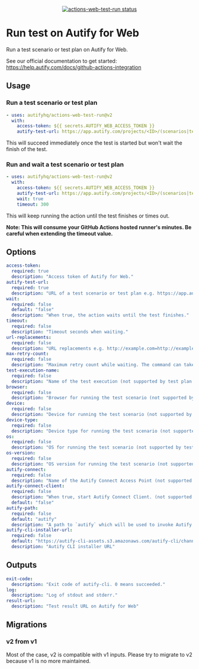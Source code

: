 <p align="center">
  <a href="https://github.com/autifyhq/actions-web-test-run"><img alt="actions-web-test-run status" src="https://github.com/autifyhq/actions-web-test-run/workflows/test/badge.svg"></a>
</p>

# Run test on Autify for Web

Run a test scenario or test plan on Autify for Web.

See our official documentation to get started: https://help.autify.com/docs/github-actions-integration

## Usage

### Run a test scenario or test plan

```yaml
- uses: autifyhq/actions-web-test-run@v2
  with:
    access-token: ${{ secrets.AUTIFY_WEB_ACCESS_TOKEN }}
    autify-test-url: https://app.autify.com/projects/<ID>/(scenarios|test_plans)/<ID>
```

This will succeed immediately once the test is started but won't wait the finish of the test.

### Run and wait a test scenario or test plan

```yaml
- uses: autifyhq/actions-web-test-run@v2
  with:
    access-token: ${{ secrets.AUTIFY_WEB_ACCESS_TOKEN }}
    autify-test-url: https://app.autify.com/projects/<ID>/(scenarios|test_plans)/<ID>
    wait: true
    timeout: 300
```

This will keep running the action until the test finishes or times out.

**Note: This will consume your GitHub Actions hosted runner's minutes. Be careful when extending the timeout value.**

## Options

```yaml
access-token:
  required: true
  description: "Access token of Autify for Web."
autify-test-url:
  required: true
  description: "URL of a test scenario or test plan e.g. https://app.autify.com/projects/<ID>/(scenarios|test_plans)/<ID>"
wait:
  required: false
  default: "false"
  description: "When true, the action waits until the test finishes."
timeout:
  required: false
  description: "Timeout seconds when waiting."
url-replacements:
  required: false
  description: "URL replacements e.g. http://example.com=http://example.net,http://example.org=http://example.net"
max-retry-count:
  required: false
  description: "Maximum retry count while waiting. The command can take up to `timeout * (max-retry-count + 1)`. Only effective with `wait`"
test-execution-name:
  required: false
  description: "Name of the test execution (not supported by test plan executions)"
browser:
  required: false
  description: "Browser for running the test scenario (not supported by test plan executions)"
device:
  required: false
  description: "Device for running the test scenario (not supported by test plan executions)"
device-type:
  required: false
  description: "Device type for running the test scenario (not supported by test plan executions)"
os:
  required: false
  description: "OS for running the test scenario (not supported by test plan executions)"
os-version:
  required: false
  description: "OS version for running the test scenario (not supported by test plan executions)"
autify-connect:
  required: false
  description: "Name of the Autify Connect Access Point (not supported by test plan executions)"
autify-connect-client:
  required: false
  description: "When true, start Autify Connect Client. (not supported by test plan executions)"
  default: "false"
autify-path:
  required: false
  default: "autify"
  description: "A path to `autify` which will be used to invoke Autify CLI internally. Default is searching from PATH."
autify-cli-installer-url:
  required: false
  default: "https://autify-cli-assets.s3.amazonaws.com/autify-cli/channels/stable/install-cicd.bash"
  description: "Autify CLI installer URL"
```

## Outputs

```yaml
exit-code:
  description: "Exit code of autify-cli. 0 means succeeded."
log:
  description: "Log of stdout and stderr."
result-url:
  description: "Test result URL on Autify for Web"
```

## Migrations

### v2 from v1

Most of the case, v2 is compatible with v1 inputs. Please try to migrate to v2 because v1 is no more maintained.
